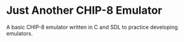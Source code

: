 Just Another CHIP-8 Emulator
============================
A basic CHIP-8 emulator written in C and SDL to practice developing emulators.